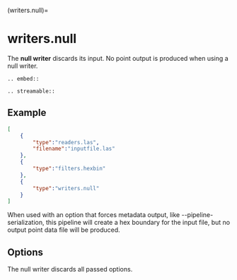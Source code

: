 (writers.null)=

# writers.null

The **null writer** discards its input.  No point output is produced when using
a null writer.

```{eval-rst}
.. embed::
```

```{eval-rst}
.. streamable::
```

## Example

```json
[
    {
        "type":"readers.las",
        "filename":"inputfile.las"
    },
    {
        "type":"filters.hexbin"
    },
    {
        "type":"writers.null"
    }
]
```

When used with an option that forces metadata output, like
--pipeline-serialization, this pipeline will create a hex boundary for
the input file, but no output point data file will be produced.

## Options

The null writer discards all passed options.
